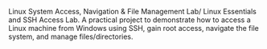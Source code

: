 Linux System Access, Navigation & File Management Lab/ Linux Essentials and SSH Access Lab.
A practical project to demonstrate how to access a Linux machine from Windows using SSH, gain root access, navigate the file system, and manage files/directories.
